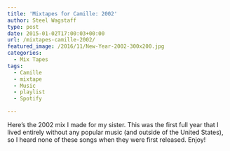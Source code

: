 ```yaml
---
title: 'Mixtapes for Camille: 2002'
author: Steel Wagstaff
type: post
date: 2015-01-02T17:00:03+00:00
url: /mixtapes-camille-2002/
featured_image: /2016/11/New-Year-2002-300x200.jpg
categories:
  - Mix Tapes
tags:
  - Camille
  - mixtape
  - Music
  - playlist
  - Spotify

---
```

Here&#8217;s the 2002 mix I made for my sister. This was the first full year that I lived entirely without any popular music (and outside of the United States), so I heard none of these songs when they were first released. Enjoy!